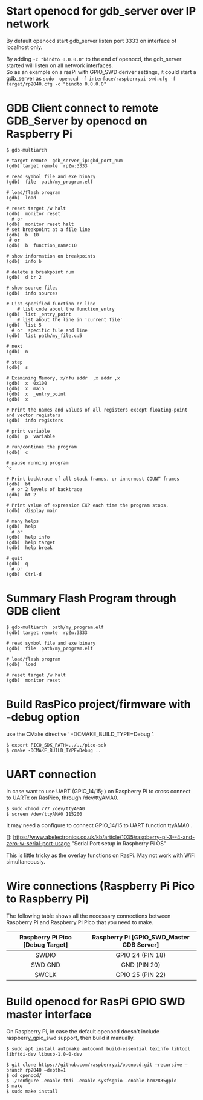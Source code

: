 # Start openocd for gdb_server over IP network

By default openocd start gdb_server listen port 3333 on interface of localhost only.

By adding `-c "bindto 0.0.0.0"` to the end of openocd, the gdb_server started will listen on all network interfaces.  
So as an example on a rasPi with GPIO_SWD deriver settings, it could start a gdb_server as 
`sudo  openocd -f interface/raspberrypi-swd.cfg -f target/rp2040.cfg -c "bindto 0.0.0.0" ` 



# GDB Client connect to remote GDB_Server by openocd on Raspberry Pi

```
$ gdb-multiarch

# target remote  gdb_server_ip:gbd_port_num
(gdb) target remote  rpZw:3333

# read symbol file and exe binary
(gdb)  file  path/my_program.elf

# load/flash program
(gdb)  load

# reset target /w halt
(gdb)  monitor reset 
  # or
(gdb)  monitor reset halt
# set breakpoint at a file line
(gdb)  b  10
 # or
(gdb)  b  function_name:10

# show information on breakpoints
(gdb)  info b

# delete a breakpoint num
(gdb)  d br 2

# show source files
(gdb)  info sources

# List specified function or line
	# list code about the function_entry
(gdb)  list _entry_point
	# list about the line in 'current file'
(gdb)  list 5
  # or  specific fule and line
(gdb)  list path/my_file.c:5

# next 
(gdb)  n

# step
(gdb)  s

# Examining Memory, x/nfu addr	,x addr	,x
(gdb)  x  0x100
(gdb)  x  main
(gdb)  x  _entry_point
(gdb)  x  

# Print the names and values of all registers except floating-point and vector registers
(gdb)  info registers

# print variable
(gdb)  p  variable

# run/continue the program
(gdb)  c

# pause running program
^c

# Print backtrace of all stack frames, or innermost COUNT frames
(gdb)  bt
  # or 2 levels of backtrace
(gdb)  bt 2

# Print value of expression EXP each time the program stops.
(gdb)  display main

# many helps
(gdb)  help
  # or
(gdb)  help info
(gdb)  help target
(gdb)  help break

# quit
(gdb)  q
  # or
(gdb)  Ctrl-d 

```



# Summary Flash Program through GDB client

```
$ gdb-multiarch  path/my_program.elf
(gdb) target remote  rpZw:3333

# read symbol file and exe binary
(gdb)  file  path/my_program.elf

# load/flash program
(gdb)  load

# reset target /w halt
(gdb)  monitor reset 
```



# Build RasPico project/firmware with -debug option

use the CMake directive ‘ -DCMAKE_BUILD_TYPE=Debug ’.

 

```shell
$ export PICO_SDK_PATH=../../pico-sdk
$ cmake -DCMAKE_BUILD_TYPE=Debug ..

```



# UART connection

In case want to use UART (GPIO_14/15; ) on Raspberry Pi to cross connect to UARTx on RasPico,  through /dev/ttyAMA0.

```
$ sudo chmod 777 /dev/ttyAMA0
$ screen /dev/ttyAMA0 115200
```

It may need a configure to connect GPIO_14/15 to UART function ttyAMA0 . 

[]: https://www.abelectronics.co.uk/kb/article/1035/raspberry-pi-3--4-and-zero-w-serial-port-usage	"Serial Port setup in Raspberry Pi OS"

 This is little tricky as the overlay functions on RasPi.  May not work with WiFi simultaneously. 

# Wire connections (Raspberry Pi Pico to Raspberry Pi)

 The following table shows all the necessary connections between Raspberry Pi and Raspberry Pi Pico that you need to make.

| Raspberry Pi Pico   [Debug Target] | Raspberry Pi  [GPIO_SWD_Master  GDB Server] |
| :--------------------------------: | :-----------------------------------------: |
|               SWDIO                |              GPIO 24 (PIN 18)               |
|              SWD GND               |                GND (PIN 20)                 |
|               SWCLK                |              GPIO 25 (PIN 22)               |



# Build openocd for RasPi GPIO SWD master interface 

On Raspberry Pi, in case the default openocd doesn't include raspberry_gpio_swd support, then build it manually. 

```
$ sudo apt install automake autoconf build-essential texinfo libtool libftdi-dev libusb-1.0-0-dev

$ git clone https://github.com/raspberrypi/openocd.git –recursive –branch rp2040 –depth=1
$ cd openocd/
$ ./conﬁgure –enable-ftdi –enable-sysfsgpio –enable-bcm2835gpio
$ make
$ sudo make install
```
